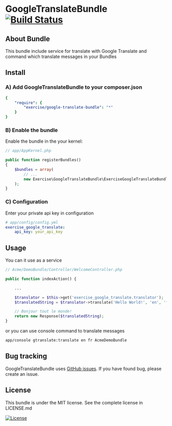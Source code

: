 GoogleTranslateBundle [![Build Status](https://travis-ci.org/spolischook/GoogleTranslateBundle.png?branch=master)](https://travis-ci.org/spolischook/GoogleTranslateBundle)
===========

About Bundle
------------
This bundle include service for translate with Google Translate
and command which translate messages in your Bundles

Install
------------------
### A) Add GoogleTranslateBundle to your composer.json

```yaml
{
    "require": {
        "exercise/google-translate-bundle": "*"
    }
}
```

### B) Enable the bundle

Enable the bundle in the your kernel:

```php
// app/AppKernel.php

public function registerBundles()
{
    $bundles = array(
        // ...
        new Exercise\GoogleTranslateBundle\ExerciseGoogleTranslateBundle(),
    );
}
```

### C) Configuration

Enter your private api key in configuration

```yml
# app/config/config.yml
exercise_google_translate:
    api_key: your_api_key
```

Usage
-----
You can it use as a service

```php
// Acme/DemoBundle/Controller/WelcomeController.php

public function indexAction() {

    ...

    $translator = $this->get('exercise_google_translate.translator');
    $translatedString = $translator->translate('Hello World!', 'en', 'fr');

    // Bonjour tout le monde!
    return new Response($translatedString);
}
```
or you can use console command to translate messages

```bash
app/console gtranslate:translate en fr AcmeDemoBundle
```

Bug tracking
------------
GoogleTranslateBundle uses [GitHub issues](https://github.com/Exercise/GoogleTranslateBundle/issues).
If you have found bug, please create an issue.

License
-------
This bundle is under the MIT license. See the complete license in LICENSE.md

[![License](https://img.shields.io/badge/license-MIT-blue.svg?style=flat-square)](https://packagist.org/packages/exercise/google-translate-bundle)

